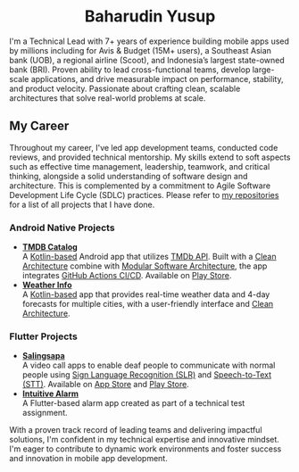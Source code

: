 <!-- <p align="center">
 <picture>
  <source media="(prefers-color-scheme: dark)" srcset="/assets/images/user-picture.png" width="200">
  <source media="(prefers-color-scheme: light)" srcset="/assets/images/user-picture.png" width="200">
  <img alt="Profile picture" src="/assets/images/user-picture.png" width="200">
 </picture>
</p> -->
<h1 align="center">Baharudin Yusup</h1>

I'm a Technical Lead with 7+ years of experience building mobile apps used by millions including for Avis & Budget (15M+ users), a Southeast Asian bank (UOB), a regional airline (Scoot), and Indonesia’s largest state-owned bank (BRI). Proven ability to lead cross-functional teams, develop large-scale applications, and drive measurable impact on performance, stability, and product velocity. Passionate about crafting clean, scalable architectures that solve real-world problems at scale.

## My Career

Throughout my career, I've led app development teams, conducted code reviews, and provided technical mentorship. My skills extend to soft aspects such as effective time management, leadership, teamwork, and critical thinking, alongside a solid understanding of software design and architecture. This is complemented by a commitment to Agile Software Development Life Cycle (SDLC) practices. Please refer to [my repositories](https://github.com/baharudin-yusup?tab=repositories) for a list of all projects that I have done.

### Android Native Projects
- [**TMDB Catalog**](https://github.com/baharudin-yusup/tmdb-android) <br>
  A [Kotlin-based](https://kotlinlang.org/) Android app that utilizes [TMDb API](https://developer.themoviedb.org/reference/intro/getting-started). Built with a [Clean Architecture](https://blog.cleancoder.com/uncle-bob/2012/08/13/the-clean-architecture.html) combine with [Modular Software Architecture](https://pretius.com/blog/modular-software-architecture/), the app integrates [GitHub Actions CI/CD](https://github.com/features/actions). Available on [Play Store](https://play.google.com/store/apps/details?id=dev.baharudin.tmdb_android&pcampaignid=pcampaignidMKT-Other-global-all-co-prtnr-py-PartBadge-Mar2515-1).
- [**Weather Info**](https://github.com/baharudin-yusup/weather-info/) <br>
  A [Kotlin-based](https://kotlinlang.org/) app that provides real-time weather data and 4-day forecasts for multiple cities, with a user-friendly interface and [Clean Architecture](https://blog.cleancoder.com/uncle-bob/2012/08/13/the-clean-architecture.html).

### Flutter Projects
- [**Salingsapa**](https://github.com/baharudin-yusup/salingsapa) <br>
  A video call apps to enable deaf people to communicate with normal people using [Sign Language Recognition (SLR)](https://en.wikipedia.org/wiki/Sign_language_recognition) and [Speech-to-Text (STT)](https://aws.amazon.com/what-is/speech-to-text/). Available on [App Store](https://apps.apple.com/app/salingsapa/id6447261524) and [Play Store](https://play.google.com/store/apps/details?id=dev.baharudin.salingsapa&pcampaignid=pcampaignidMKT-Other-global-all-co-prtnr-py-PartBadge-Mar2515-1).
- [**Intuitive Alarm**](https://github.com/baharudin-yusup/intuitive-alarm) <br>
  A Flutter-based alarm app created as part of a technical test assignment.

With a proven track record of leading teams and delivering impactful solutions, I'm confident in my technical expertise and innovative mindset. I'm eager to contribute to dynamic work environments and foster success and innovation in mobile app development.
